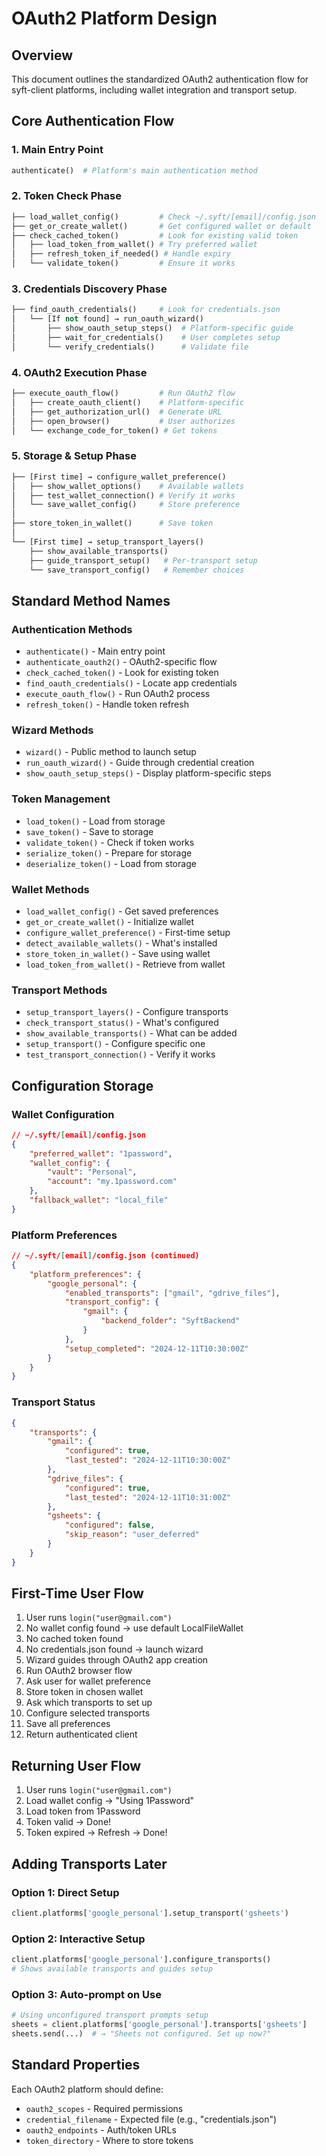 # OAuth2 Platform Design

## Overview

This document outlines the standardized OAuth2 authentication flow for syft-client platforms, including wallet integration and transport setup.

## Core Authentication Flow

### 1. Main Entry Point
```python
authenticate()  # Platform's main authentication method
```

### 2. Token Check Phase
```python
├── load_wallet_config()         # Check ~/.syft/[email]/config.json
├── get_or_create_wallet()       # Get configured wallet or default
├── check_cached_token()         # Look for existing valid token
│   ├── load_token_from_wallet() # Try preferred wallet
│   ├── refresh_token_if_needed() # Handle expiry
│   └── validate_token()         # Ensure it works
```

### 3. Credentials Discovery Phase
```python
├── find_oauth_credentials()     # Look for credentials.json
│   └── [If not found] → run_oauth_wizard()
│       ├── show_oauth_setup_steps()  # Platform-specific guide
│       ├── wait_for_credentials()    # User completes setup
│       └── verify_credentials()      # Validate file
```

### 4. OAuth2 Execution Phase
```python
├── execute_oauth_flow()         # Run OAuth2 flow
│   ├── create_oauth_client()    # Platform-specific
│   ├── get_authorization_url()  # Generate URL
│   ├── open_browser()           # User authorizes
│   └── exchange_code_for_token() # Get tokens
```

### 5. Storage & Setup Phase
```python
├── [First time] → configure_wallet_preference()
│   ├── show_wallet_options()    # Available wallets
│   ├── test_wallet_connection() # Verify it works
│   └── save_wallet_config()     # Store preference
│
├── store_token_in_wallet()      # Save token
│
└── [First time] → setup_transport_layers()
    ├── show_available_transports()
    ├── guide_transport_setup()   # Per-transport setup
    └── save_transport_config()   # Remember choices
```

## Standard Method Names

### Authentication Methods
- `authenticate()` - Main entry point
- `authenticate_oauth2()` - OAuth2-specific flow
- `check_cached_token()` - Look for existing token
- `find_oauth_credentials()` - Locate app credentials
- `execute_oauth_flow()` - Run OAuth2 process
- `refresh_token()` - Handle token refresh

### Wizard Methods
- `wizard()` - Public method to launch setup
- `run_oauth_wizard()` - Guide through credential creation
- `show_oauth_setup_steps()` - Display platform-specific steps

### Token Management
- `load_token()` - Load from storage
- `save_token()` - Save to storage
- `validate_token()` - Check if token works
- `serialize_token()` - Prepare for storage
- `deserialize_token()` - Load from storage

### Wallet Methods
- `load_wallet_config()` - Get saved preferences
- `get_or_create_wallet()` - Initialize wallet
- `configure_wallet_preference()` - First-time setup
- `detect_available_wallets()` - What's installed
- `store_token_in_wallet()` - Save using wallet
- `load_token_from_wallet()` - Retrieve from wallet

### Transport Methods
- `setup_transport_layers()` - Configure transports
- `check_transport_status()` - What's configured
- `show_available_transports()` - What can be added
- `setup_transport()` - Configure specific one
- `test_transport_connection()` - Verify it works

## Configuration Storage

### Wallet Configuration
```json
// ~/.syft/[email]/config.json
{
    "preferred_wallet": "1password",
    "wallet_config": {
        "vault": "Personal",
        "account": "my.1password.com"
    },
    "fallback_wallet": "local_file"
}
```

### Platform Preferences
```json
// ~/.syft/[email]/config.json (continued)
{
    "platform_preferences": {
        "google_personal": {
            "enabled_transports": ["gmail", "gdrive_files"],
            "transport_config": {
                "gmail": {
                    "backend_folder": "SyftBackend"
                }
            },
            "setup_completed": "2024-12-11T10:30:00Z"
        }
    }
}
```

### Transport Status
```json
{
    "transports": {
        "gmail": {
            "configured": true,
            "last_tested": "2024-12-11T10:30:00Z"
        },
        "gdrive_files": {
            "configured": true,
            "last_tested": "2024-12-11T10:31:00Z"
        },
        "gsheets": {
            "configured": false,
            "skip_reason": "user_deferred"
        }
    }
}
```

## First-Time User Flow

1. User runs `login("user@gmail.com")`
2. No wallet config found → use default LocalFileWallet
3. No cached token found
4. No credentials.json found → launch wizard
5. Wizard guides through OAuth2 app creation
6. Run OAuth2 browser flow
7. Ask user for wallet preference
8. Store token in chosen wallet
9. Ask which transports to set up
10. Configure selected transports
11. Save all preferences
12. Return authenticated client

## Returning User Flow

1. User runs `login("user@gmail.com")`
2. Load wallet config → "Using 1Password"
3. Load token from 1Password
4. Token valid → Done!
5. Token expired → Refresh → Done!

## Adding Transports Later

### Option 1: Direct Setup
```python
client.platforms['google_personal'].setup_transport('gsheets')
```

### Option 2: Interactive Setup
```python
client.platforms['google_personal'].configure_transports()
# Shows available transports and guides setup
```

### Option 3: Auto-prompt on Use
```python
# Using unconfigured transport prompts setup
sheets = client.platforms['google_personal'].transports['gsheets']
sheets.send(...)  # → "Sheets not configured. Set up now?"
```

## Standard Properties

Each OAuth2 platform should define:
- `oauth2_scopes` - Required permissions
- `credential_filename` - Expected file (e.g., "credentials.json")
- `oauth2_endpoints` - Auth/token URLs
- `token_directory` - Where to store tokens
